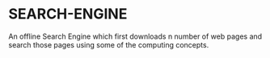 # SEARCH-ENGINE
An offline Search Engine which first downloads n number of web pages and search those pages using some of the computing concepts.
